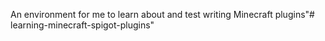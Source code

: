 An environment for me to learn about and test writing Minecraft plugins"# learning-minecraft-spigot-plugins" 
